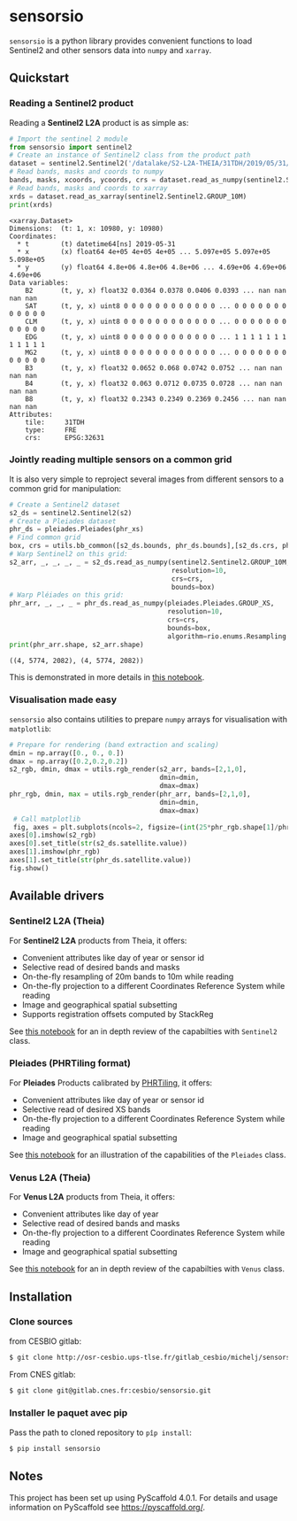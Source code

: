 # sensorsio

`sensorsio` is a python library provides convenient functions to load Sentinel2 and other sensors data into `numpy` and `xarray`.

## Quickstart

### Reading a Sentinel2 product

Reading a **Sentinel2 L2A** product is as simple as:

```python
# Import the sentinel 2 module
from sensorsio import sentinel2
# Create an instance of Sentinel2 class from the product path
dataset = sentinel2.Sentinel2('/datalake/S2-L2A-THEIA/31TDH/2019/05/31/SENTINEL2B_20190531-105916-927_L2A_T31TDH_C_V2-2/')
# Read bands, masks and coords to numpy
bands, masks, xcoords, ycoords, crs = dataset.read_as_numpy(sentinel2.Sentinel2.GROUP_10M)
# Read bands, masks and coords to xarray
xrds = dataset.read_as_xarray(sentinel2.Sentinel2.GROUP_10M)
print(xrds)
```
```
<xarray.Dataset>
Dimensions:  (t: 1, x: 10980, y: 10980)
Coordinates:
  * t        (t) datetime64[ns] 2019-05-31
  * x        (x) float64 4e+05 4e+05 4e+05 ... 5.097e+05 5.097e+05 5.098e+05
  * y        (y) float64 4.8e+06 4.8e+06 4.8e+06 ... 4.69e+06 4.69e+06 4.69e+06
Data variables:
    B2       (t, y, x) float32 0.0364 0.0378 0.0406 0.0393 ... nan nan nan nan
    SAT      (t, y, x) uint8 0 0 0 0 0 0 0 0 0 0 0 0 ... 0 0 0 0 0 0 0 0 0 0 0 0
    CLM      (t, y, x) uint8 0 0 0 0 0 0 0 0 0 0 0 0 ... 0 0 0 0 0 0 0 0 0 0 0 0
    EDG      (t, y, x) uint8 0 0 0 0 0 0 0 0 0 0 0 0 ... 1 1 1 1 1 1 1 1 1 1 1 1
    MG2      (t, y, x) uint8 0 0 0 0 0 0 0 0 0 0 0 0 ... 0 0 0 0 0 0 0 0 0 0 0 0
    B3       (t, y, x) float32 0.0652 0.068 0.0742 0.0752 ... nan nan nan nan
    B4       (t, y, x) float32 0.063 0.0712 0.0735 0.0728 ... nan nan nan nan
    B8       (t, y, x) float32 0.2343 0.2349 0.2369 0.2456 ... nan nan nan nan
Attributes:
    tile:     31TDH
    type:     FRE
    crs:      EPSG:32631
```
### Jointly reading multiple sensors on a common grid

It is also very simple to reproject several images from different sensors to a common grid for manipulation:

```python
# Create a Sentinel2 dataset
s2_ds = sentinel2.Sentinel2(s2)
# Create a Pleiades dataset
phr_ds = pleiades.Pleiades(phr_xs)
# Find common grid
box, crs = utils.bb_common([s2_ds.bounds, phr_ds.bounds],[s2_ds.crs, phr_ds.crs],snap=10)
# Warp Sentinel2 on this grid:
s2_arr, _, _, _, _ = s2_ds.read_as_numpy(sentinel2.Sentinel2.GROUP_10M,
                                         resolution=10,
                                         crs=crs,
                                         bounds=box)
# Warp Pléiades on this grid:
phr_arr, _, _, _ = phr_ds.read_as_numpy(pleiades.Pleiades.GROUP_XS,
                                        resolution=10,
                                        crs=crs,
                                        bounds=box,
                                        algorithm=rio.enums.Resampling.cubic)
print(phr_arr.shape, s2_arr.shape)
```
```
((4, 5774, 2082), (4, 5774, 2082))
```

This is demonstrated in more details in [this notebook](notebooks/joint_sensors.ipynb).

### Visualisation made easy

`sensorsio` also contains utilities to prepare `numpy` arrays for visualisation with `matplotlib`:

```python
# Prepare for rendering (band extraction and scaling)
dmin = np.array([0., 0., 0.])
dmax = np.array([0.2,0.2,0.2])
s2_rgb, dmin, dmax = utils.rgb_render(s2_arr, bands=[2,1,0], 
                                      dmin=dmin, 
                                      dmax=dmax)
phr_rgb, dmin, max = utils.rgb_render(phr_arr, bands=[2,1,0], 
                                      dmin=dmin, 
                                      dmax=dmax)
 # Call matplotlib
 fig, axes = plt.subplots(ncols=2, figsize=(int(25*phr_rgb.shape[1]/phr_rgb.shape[0]), 25))
axes[0].imshow(s2_rgb)
axes[0].set_title(str(s2_ds.satellite.value))
axes[1].imshow(phr_rgb)
axes[1].set_title(str(phr_ds.satellite.value))
fig.show()
 ```
 
 
## Available drivers
### Sentinel2 L2A (Theia)

For **Sentinel2 L2A** products from Theia, it offers:
*  Convenient attributes like day of year or sensor id
*  Selective read of desired bands and masks
*  On-the-fly resampling of 20m bands to 10m while reading
*  On-the-fly projection to a different Coordinates Reference System while reading
*  Image and geographical spatial subsetting
*  Supports registration offsets computed by StackReg

See [this notebook](notebooks/sentinel2.ipynb) for an in depth review of the capabilties with ```Sentinel2``` class.

### Pleiades (PHRTiling format)

For **Pleiades** Products calibrated by [PHRTiling](https://gitlab.cnes.fr/cesbio/phrtiling), it offers:
*  Convenient attributes like day of year or sensor id
*  Selective read of desired XS bands
*  On-the-fly projection to a different Coordinates Reference System while reading
*  Image and geographical spatial subsetting

See [this notebook](notebooks/venus.ipynb) for an illustration of the capabilities of the ```Pleiades``` class.

### Venus L2A (Theia)

For **Venus L2A** products from Theia, it offers:
*  Convenient attributes like day of year
*  Selective read of desired bands and masks
*  On-the-fly projection to a different Coordinates Reference System while reading
*  Image and geographical spatial subsetting

See [this notebook](notebooks/venus.ipynb) for an in depth review of the capabilties with ```Venus``` class.


## Installation

### Clone sources
from CESBIO gitlab:
```bash
$ git clone http://osr-cesbio.ups-tlse.fr/gitlab_cesbio/michelj/sensorsio.git
```
From CNES gitlab:
```bash
$ git clone git@gitlab.cnes.fr:cesbio/sensorsio.git
```

### Installer le paquet avec pip
Pass the path to cloned repository to ```pîp install```:
```bash
$ pip install sensorsio
```


## Notes

This project has been set up using PyScaffold 4.0.1. For details and usage
information on PyScaffold see https://pyscaffold.org/.
